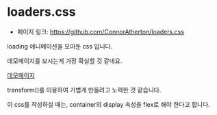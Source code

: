 loaders.css
==================================================
- 페이지 링크: https://github.com/ConnorAtherton/loaders.css

loading 애니메이션을 모아둔 css 입니다.

데모페이지를 보시는게 가장 확실할 것 같네요.

[데모페이지](http://connoratherton.com/loaders)

transform()를 이용하여 가볍게 만들려고 노력한 것 같습니다.

이 css를 작성하실 때는, container의 display 속성을 flex로 해야 한다고 합니다.
